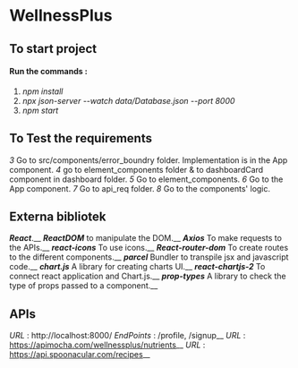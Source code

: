 # WellnessPlus

## To start project
#### Run the commands : 
1) *npm install*
2) *npx json-server --watch data/Database.json --port 8000*
3) *npm start* 

## To Test the requirements
*3* Go to src/components/error_boundry folder. Implementation is in the App component.
*4* go to element_components folder & to dashboardCard component in dashboard folder.
*5* Go to element_components.
*6* Go to the App component.
*7* Go to api_req folder.
*8* Go to the components' logic.

## Externa bibliotek
***React***.__
***ReactDOM*** to manipulate the DOM.__
***Axios*** To make requests to the APIs.__
***react-icons*** To use icons.__
***React-router-dom*** To create routes to the different components.__
***parcel*** Bundler to transpile jsx and javascript code.__
***chart.js*** A library for creating charts UI.__
***react-chartjs-2*** To connect react application and Chart.js.__
***prop-types*** A library to check the type of props passed to a component.__

## APIs
*URL* : http://localhost:8000/ *EndPoints* : /profile, /signup__
*URL* : https://apimocha.com/wellnessplus/nutrients__
*URL* : https://api.spoonacular.com/recipes__